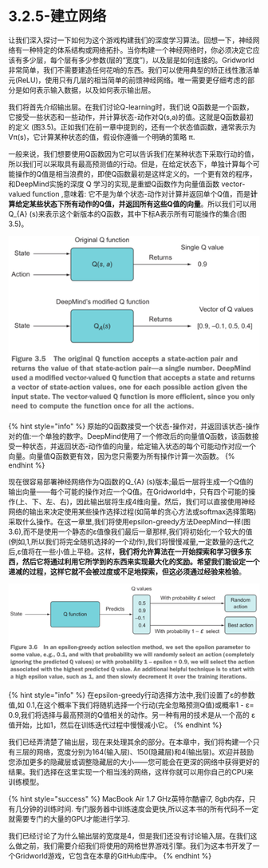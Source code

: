 # 3.2.5-建立网络

让我们深入探讨一下如何为这个游戏构建我们的深度学习算法。回想一下，神经网络有一种特定的体系结构或网络拓扑。当你构建一个神经网络时，你必须决定它应该有多少层，每个层有多少参数\(层的“宽度”\)，以及层是如何连接的。Gridworld非常简单，我们不需要建造任何花哨的东西。我们可以使用典型的矫正线性激活单元\(ReLU\)，使用只有几层的相当简单的前馈神经网络。唯一需要更仔细考虑的部分是如何表示输入数据，以及如何表示输出层。

我们将首先介绍输出层。在我们讨论Q-learning时，我们说 Q函数是一个函数，它接受一些状态和一些动作，并计算状态-动作对Q\(s,a\)的值。这就是Q函数最初的定义 \(图3.5\)。正如我们在前一章中提到的，还有一个状态值函数，通常表示为Vπ\(s\)，它计算某种状态的值，假设你遵循一个明确的策略 π.

一般来说，我们想要使用Q函数因为它可以告诉我们在某种状态下采取行动的值，所以我们可以采取具有最高预测值的行动。但是，在给定状态下，单独计算每个可能操作的Q值是相当浪费的，即使Q函数最初是这样定义的。一个更有效的程序，和DeepMind实施的深度 Q  学习的实现,是重塑Q函数作为向量值函数 vector-valued function ,意味着: 它不是为单个状态-动作对计算并返回单个Q值，而是**计算给定某些状态下所有动作的Q值，并返回所有这些Q值的向量**。所以我们可以用Q\_{A} \(s\)来表示这个新版本的Q函数，其中下标A表示所有可能操作的集合\(图3.5\)。

![&#x56FE;3.5](../../.gitbook/assets/image%20%2884%29.png)

{% hint style="info" %}
原始的Q函数接受一个状态-操作对，并返回该状态-操作对的值:一个单独的数字。DeepMind使用了一个修改后的向量值Q函数，该函数接受一种状态，并返回状态-动作值的向量，给定输入状态的每个可能动作对应一个向量。向量值Q函数更有效，因为您只需要为所有操作计算一次函数。
{% endhint %}

现在很容易部署神经网络作为Q函数的Q\_{A} \(s\)版本;最后一层将生成一个Q值的输出向量——每个可能的操作对应一个Q值。在Gridworld中，只有四个可能的操作\(上、下、左、右\)，因此输出层将生成4维向量。然后，我们可以直接使用神经网络的输出来决定使用某些操作选择过程\(如简单的贪心方法或softmax选择策略\)采取什么操作。在这一章里,我们将使用epsilon-greedy方法DeepMind一样\(图3.6\),而不是使用一个静态的ε值像我们最后一章那样,我们将初始化一个较大的值\(例如,1,所以我们将完全随机选择的一个动作\),我们将慢慢减量,一定数量的迭代之后,ε值将在一些小值上平稳。这样，**我们将允许算法在一开始探索和学习很多东西，然后它将通过利用它所学到的东西来实现最大化的奖励。希望我们能设定一个递减的过程，这样它就不会被过度或不足地探索，但这必须通过经验来检验**。

![](../../.gitbook/assets/image%20%2888%29.png)

{% hint style="info" %}
在epsilon-greedy行动选择方法中,我们设置了ε的参数值,如 0.1,在这个概率下我们将随机选择一个行动\(完全忽略预测Q值\)或概率1 - ε= 0.9,我们将选择与最高预测的Q值相关的动作。另一种有用的技术是从一个高的 ε 值开始，比如1，然后在训练迭代过程中慢慢减小它。
{% endhint %}

我们已经弄清楚了输出层，现在来处理其余的部分。在本章中，我们将构建一个只有三层的网络，宽度分别为164\(输入层\)、150\(隐藏层\)和4\(输出层\)。欢迎并鼓励您添加更多的隐藏层或调整隐藏层的大小——您可能会在更深的网络中获得更好的结果。我们选择在这里实现一个相当浅的网络，这样你就可以用你自己的CPU来训练模型。

{% hint style="success" %}
MacBook Air 1.7 GHz英特尔酷睿i7, 8gb内存，只有几分钟的训练时间. 专门服务器中训练速度会更快,所以这本书的所有代码不一定就需要专门的大量的GPU才能进行学习.

我们已经讨论了为什么输出层的宽度是4，但是我们还没有讨论输入层。在我们这么做之前，我们需要介绍我们将使用的网格世界游戏引擎。我们为这本书开发了一个Gridworld游戏，它包含在本章的GitHub库中。
{% endhint %}









